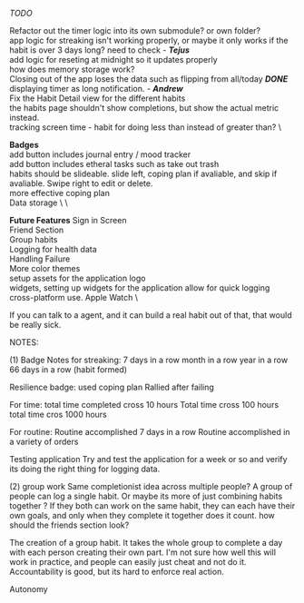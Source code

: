 *TODO*

Refactor out the timer logic into its own submodule? or own folder? \
app logic for streaking isn't working properly, or maybe it only works if the habit is over 3 days long? need to check - ***Tejus***\
add logic for reseting at midnight so it updates properly \
how does memory storage work? \
Closing out of the app loses the data such as flipping from all/today ***DONE*** \
displaying timer as long notification. - ***Andrew*** \
Fix the Habit Detail view for the different habits \
the habits page shouldn't show completions, but show the actual metric instead. \
tracking screen time - habit for doing less than instead of greater than? \ 


**Badges** \
add button includes journal entry / mood tracker \
add button includes etheral tasks such as take out trash \
habits should be slideable. slide left, coping plan if avaliable, and skip if avaliable. Swipe right to edit or delete. \
more effective coping plan \
Data storage \ \

**Future Features** 
Sign in Screen  
Friend Section  
Group habits \
Logging for health data \
Handling Failure \
More color themes \
setup assets for the application logo \
widgets, setting up widgets for the application allow for quick logging \
cross-platform use. Apple Watch \


If you can talk to a agent, and it can build a real habit out of that, that would be really sick.


NOTES:



(1) Badge Notes
for streaking:
7 days in a row
month in a row
year in a row
66 days in a row (habit formed)

Resilience badge: 
used coping plan
Rallied after failing 

For time:
total time completed cross 10 hours
Total time cross 100 hours
total time cros 1000 hours

For routine:
Routine accomplished 7 days in a row
Routine accomplished in a variety of orders

Testing application
Try and test the application for a week or so and verify its doing the right thing for logging data. 


(2) group work
Same completionist idea across multiple people? A group of people can log a single habit. Or maybe its more of just combining habits together ? If they both can work on the same habit, they can each have their own goals, and only when they complete it together does it count. 
how should the friends section look? 

The creation of a group habit. It takes the whole group to complete a day with each person creating their own part. I'm not sure how well this will work in practice, and people can easily just cheat and not do it. Accountability is good, but its hard to enforce real action. 

Autonomy 

